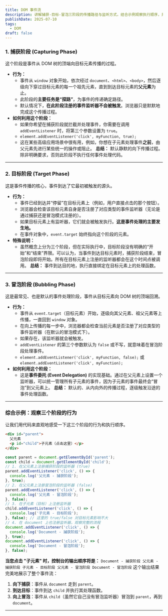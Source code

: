 ```yaml
---
title: DOM 事件流
description: 讲解捕获-目标-冒泡三阶段的传播路径与监听方式，结合示例观察执行顺序，并引出事件委托在冒泡阶段的应用。
publishDate: 2025-07-10
tags:
  - DOM
draft: false
---
```

### 1. 捕获阶段 (Capturing Phase)
这个阶段是事件从 DOM 树的顶端向目标元素传播的过程。
- **行为：**
    - 事件从 `window` 对象开始，依次经过 `document`、`<html>`、`<body>`，然后逐级向下穿过目标元素的每一个祖先元素，直到到达目标元素的**父元素**为止。
    - 此阶段的**主要任务是“探路”**，为事件的传递确定路径。
    - 默认情况下，**在此阶段注册的事件监听器不会被触发**。浏览器只是默默地完成这个传播过程。
- **如何利用这个阶段：**
    - 如果你希望在捕获阶段就拦截并处理事件，你需要在调用 `addEventListener` 时，将第三个参数设置为 `true`。
    - `element.addEventListener('click', myFunction, true);`
    - 这在某些高级应用场景中很有用，例如，你想在子元素处理事件**之前**，由父元素先进行某些统一的操作或阻止。
**总结：** 默认静默的向下传播过程。除非明确要求，否则此阶段不执行任何事件处理代码。
---
### 2. 目标阶段 (Target Phase)
这是事件传播的核心，事件到达了它最初被触发的源头。
- **行为：**
    - 事件已经到达并“停留”在目标元素上（例如，用户直接点击的那个按钮）。
    - 浏览器会检查该目标元素自身是否注册了对应类型的事件监听器（无论是通过捕获还是冒泡模式注册的）。
    - 如果目标元素上有监听器，它们就会被触发执行。**这是事件处理的主要发生地。**
    - 在事件对象中，`event.target` 始终指向这个阶段的元素。
- **特殊说明：**
    - 虽然概念上分为三个阶段，但在实际执行中，目标阶段没有明确的“开始”和“结束”界限。可以认为，当事件到达目标元素时，捕获阶段结束，冒泡阶段即将开始。所有在目标元素上注册的监听器都会在这个时间点被调用。
**总结：** 事件到达目的地，执行直接绑定在目标元素上的处理函数。
---
### 3. 冒泡阶段 (Bubbling Phase)
这是最常见、也是默认的事件处理阶段，事件从目标元素向 DOM 树的顶端回溯。
- **行为：**
    - 事件从 `event.target`（目标元素）开始，逐级向其父元素、祖父元素等上传播，一直回到 `window` 对象。
    - 在向上传播的每一步中，浏览器都会检查当前元素是否注册了对应类型的事件监听器（在默认的冒泡模式下）。
    - 如果存在，该监听器就会被触发。
    - `addEventListener` 的第三个参数默认为 `false` 或不写，就意味着在冒泡阶段处理事件。
    - `element.addEventListener('click', myFunction, false);` 或 `element.addEventListener('click', myFunction);`
- **如何利用这个阶段：**
    - 这是**事件委托 (Event Delegation)** 的实现基础。通过在父元素上设置一个监听器，可以统一管理所有子元素的事件，因为子元素的事件最终会“冒泡”到父元素上。
**总结：** 默认的、从内向外的传播过程，逐级触发沿途的事件处理函数。
---
### 综合示例：观察三个阶段的行为
让我们用代码来直观地感受一下这三个阶段的行为和执行顺序。
```HTML
<div id="parent">
  父元素
  <p id="child">子元素（点击这里）</p>
</div>
```
```JavaScript
const parent = document.getElementById('parent');
const child = document.getElementById('child');
// 1. 在父元素上注册捕获阶段的监听器 (true)
parent.addEventListener('click', () => {
  console.log('父元素 - 捕获阶段');
}, true);
// 2. 在父元素上注册冒泡阶段的监听器 (false)
parent.addEventListener('click', () => {
  console.log('父元素 - 冒泡阶段');
}, false);
// 3. 在子元素（目标）上注册监听器
child.addEventListener('click', () => {
  console.log('子元素 - 目标阶段');
}, false); // 这里的 true/false 对目标元素影响不大
// 4. 在 document 上也注册监听器，观察完整的流程
document.addEventListener('click', () => {
  console.log('Document - 捕获阶段');
}, true);
document.addEventListener('click', () => {
  console.log('Document - 冒泡阶段');
}, false);
```
**当您点击 "子元素" 时，控制台的输出顺序将是：**
`Document - 捕获阶段 父元素 - 捕获阶段 子元素 - 目标阶段 父元素 - 冒泡阶段 Document - 冒泡阶段`
这个输出结果完美地展示了整个事件流：
1. **向下捕获**：事件从 `document` 走到 `parent`。
2. **到达目标**：事件到达 `child` 并执行其处理函数。
3. **向上冒泡**：事件从 `child`（虽然它自己没有冒泡监听器）冒泡到 `parent`，再到 `document`。
---
